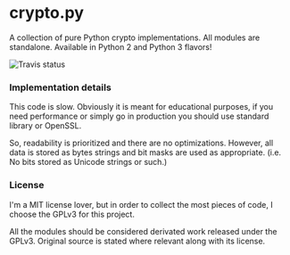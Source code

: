 crypto.py
=========

A collection of pure Python crypto implementations. All modules are standalone. Available in Python 2 and Python 3 flavors!

![Travis status](https://secure.travis-ci.org/FiloSottile/crypto.py.png)

### Implementation details

This code is slow. Obviously it is meant for educational purposes, if you need performance or simply go in production you should use standard library or OpenSSL.

So, readability is prioritized and there are no optimizations. However, all data is stored as bytes strings and bit masks are used as appropriate. (i.e. No bits stored as Unicode strings or such.)

### License

I'm a MIT license lover, but in order to collect the most pieces of code, I choose the GPLv3 for this project.

All the modules should be considered derivated work released under the GPLv3. Original source is stated where relevant along with its license.
